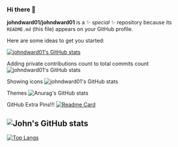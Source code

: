 ### Hi there 👋

**johndward01/johndward01** is a ✨ _special_ ✨ repository because its `README.md` (this file) appears on your GitHub profile.

Here are some ideas to get you started:

[![johndward01's GitHub stats](https://github-readme-stats.vercel.app/api?username=johndward01)](https://github.com/johndward01/github-readme-stats)

Adding private contributions count to total commits count
![johndward01's GitHub stats](https://github-readme-stats.vercel.app/api?username=johndward01&count_private=true)

Showing icons
![johndward01's GitHub stats](https://github-readme-stats.vercel.app/api?username=johndward01&show_icons=true)

Themes
![Anurag's GitHub stats](https://github-readme-stats.vercel.app/api?username=johndward01&show_icons=true&theme=react)

GitHub Extra Pins!!!
[![Readme Card](https://github-readme-stats.vercel.app/api/pin/?username=johndward01&repo=github-readme-stats)](https://github.com/johndward01/github-readme-stats)





![John's GitHub stats](https://github-readme-stats.vercel.app/api?username=johndward01&show_icons=true&theme=react)
------------------------------------------------------------------------------------------------------
[![Top Langs](https://github-readme-stats.vercel.app/api/top-langs/?username=johndward01&layout=compactshow_icons=true&theme=react)](https://github.com/johndward01/github-readme-stats)
